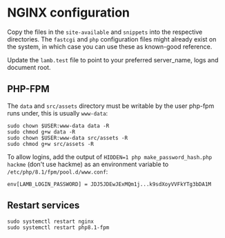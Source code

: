 # NGINX configuration

Copy the files in the `site-available` and `snippets` into the respective directories. The `fastcgi`  and `php`
configuration files might already exist on the system, in which case you can use these as known-good reference.

Update the `lamb.test` file to point to your preferred server_name, logs and document root.

## PHP-FPM

The `data` and `src/assets` directory must be writable by the user php-fpm runs under, this is usually `www-data`:

```shell
sudo chown $USER:www-data data -R
sudo chmod g+w data -R
sudo chown $USER:www-data src/assets -R
sudo chmod g+w src/assets -R
```

To allow logins, add the output of `HIDDEN=1 php make_password_hash.php hackme` (don't use hackme) as an
environment variable
to `/etc/php/8.1/fpm/pool.d/www.conf`:

```text
env[LAMB_LOGIN_PASSWORD] = JDJ5JDEwJExMQm1j...k9sdXoyVVFkYTg3bDA1M
```

## Restart services

```shell
sudo systemctl restart nginx
sudo systemctl restart php8.1-fpm
```
